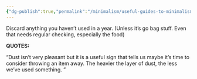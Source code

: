 ```yaml
---
{"dg-publish":true,"permalink":"/minimalism/useful-guides-to-minimalism/closet-clean-every-year/"}
---
```


Discard anything you haven’t used in a year. (Unless it’s go bag stuff. Even that needs regular checking, especially the food) 

**QUOTES:**

“Dust isn’t very pleasant but it is a useful sign that tells us maybe it’s time to consider throwing an item away. The heavier the layer of dust, the less we’ve used something. ”